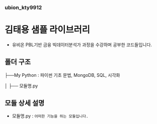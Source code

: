 ### ubion_kty9912

# 김태용 샘플 라이브러리
- 유비온 PBL기반 금융 빅데이터분석가 과정을 수강하며 공부한 코드들입니다.

## 폴더 구조

├──My Python : 파이썬 기초 문법, MongoDB, SQL, 시각화

│   ├── 모듈명.py

## 모듈 상세 설명

- 모듈명.py : `어떠한 기능을 하는 모듈입니다.`
